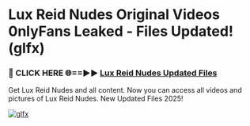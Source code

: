 # Lux Reid Nudes Original Videos 0nlyFans Leaked - Files Updated! (glfx)

<h3>🔴 CLICK HERE 🌐==►► <a href="https://tinyurl.com/52m3yx9h" rel="nofollow">Lux Reid Nudes Updated Files</a></h3>

Get Lux Reid Nudes and all content. Now you can access all videos and pictures of Lux Reid Nudes. New Updated Files 2025!

[![glfx](https://i.imgur.com/TnHtlc8.gif)](https://tinyurl.com/52m3yx9h)
